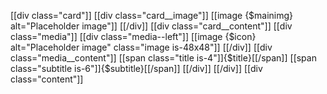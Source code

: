 [[div class="card"]]
[[div class="card__image"]]
[[image {$mainimg} alt="Placeholder image"]]
[[/div]]
[[div class="card__content"]]
[[div class="media"]]
[[div class="media--left"]]
[[image {$icon} alt="Placeholder image" class="image is-48x48"]]
[[/div]]
[[div class="media__content"]]
[[span class="title is-4"]]{$title}[[/span]]
[[span class="subtitle is-6"]]{$subtitle}[[/span]]
[[/div]]
[[/div]]
[[div class="content"]]

